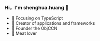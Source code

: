 
### Hi，I'm shenghua.huang 👋

- :orange_book: Focusing on TypeScript
- :hammer: Creator of applications and frameworks
- :ram: Founder the ObjCCN
- :meat_on_bone: Meat lover

